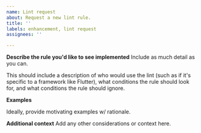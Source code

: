 ```yaml
---
name: Lint request
about: Request a new lint rule.
title: ''
labels: enhancement, lint request
assignees: ''

---
```


**Describe the rule you'd like to see implemented**
Include as much detail as you can. 

This should include a description of who would use the lint (such as if it's
specific to a framework like Flutter), what conditions the rule should look
for, and what conditions the rule should ignore.

**Examples**

Ideally, provide motivating examples w/ rationale.

**Additional context**
Add any other considerations or context here.
